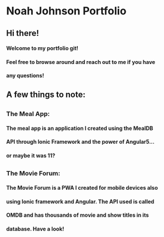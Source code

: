 # Noah Johnson Portfolio
## Hi there!
#### Welcome to my portfolio git!
#### Feel free to browse around and reach out to me if you have
#### any questions!
##
## A few things to note:
##
### The Meal App:
#### The meal app is an application I created using the MealDB
#### API through Ionic Framework and the power of Angular5... 
#### or maybe it was 11? 
##
### The Movie Forum:
#### The Movie Forum is a PWA I created for mobile devices also
#### using Ionic framework and Angular. The API used is called
#### OMDB and has thousands of movie and show titles in its
#### database. Have a look!
